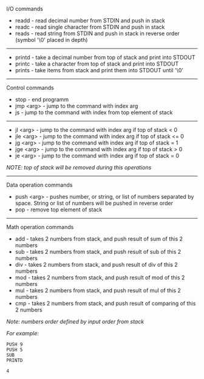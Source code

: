 I/O commands
 - readd - read decimal number from STDIN and push in stack
 - readc - read single character from STDIN and push in stack
 - reads - read string from STDIN and push in stack in reverse order (symbol '\0' placed in depth)
---
 - printd - take a decimal number from top of stack and print into STDOUT
 - printc - take a character from top of stack and print into STDOUT
 - prints - take items from stack and print them into STDOUT until '\0'
---
Control commands
 - stop - end programm
 - jmp \<arg\> - jump to the command with index arg
 - js - jump to the command with index from top element of stack
---
 - jl \<arg\> - jump to the command with index arg if top of stack < 0
 - jle \<arg\> - jump to the command with index arg if top of stack <= 0
 - jg \<arg\> - jump to the command with index arg if top of stack = 1
 - jge \<arg\> - jump to the command with index arg if top of stack > 0
 - je \<arg\> - jump to the command with index arg if top of stack = 0

 *NOTE: top of stack will be removed during this operations*

 ---

Data operation commands

 - push \<arg\> - pushes number, or string, or list of numbers separated by space. String or list of numbers will be pushed in reverse order
 - pop - remove top element of stack

---

Math operation commands

 - add - takes 2 numbers from stack, and push result of sum of this 2 numbers
 - sub - takes 2 numbers from stack, and push result of sub of this 2 numbers
 - div - takes 2 numbers from stack, and push result of div of this 2 numbers
 - mod - takes 2 numbers from stack, and push result of mod of this 2 numbers
 - mul - takes 2 numbers from stack, and push result of mul of this 2 numbers
 - cmp - takes 2 numbers from stack, and push result of comparing of this 2 numbers

*Note: numbers order defined by input order from stack*

*For example:*
~~~
PUSH 9
PUSH 5
SUB
PRINTD

4
~~~


